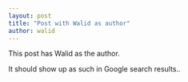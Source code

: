 ```yaml
---
layout: post
title: "Post with Walid as author"
author: walid
---
```


This post has Walid as the author.

It should show up as such in Google search results..
